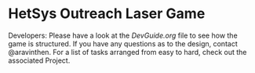 # HetSys Outreach Laser Game

Developers: Please have a look at the *DevGuide.org* file to see how the game is structured. If you have any questions as to the design, contact @aravinthen. For a list of tasks arranged from easy to hard, check out the associated Project.
